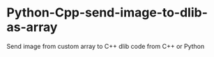 # Python-Cpp-send-image-to-dlib-as-array
Send image from custom array to C++ dlib code from C++ or Python
